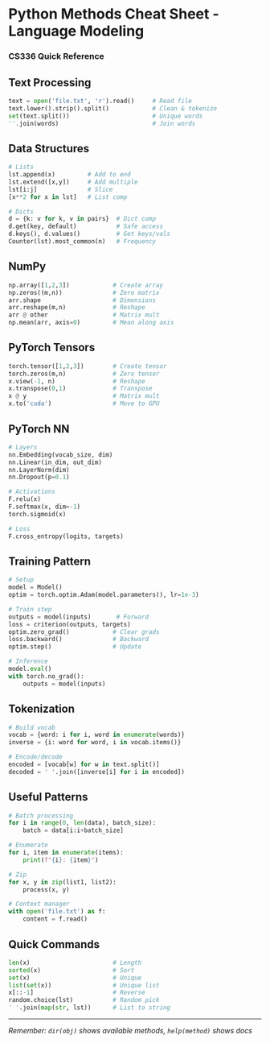 # Python Methods Cheat Sheet - Language Modeling
### CS336 Quick Reference

## Text Processing
```python
text = open('file.txt', 'r').read()     # Read file
text.lower().strip().split()            # Clean & tokenize
set(text.split())                       # Unique words
''.join(words)                          # Join words
```

## Data Structures
```python
# Lists
lst.append(x)         # Add to end
lst.extend([x,y])     # Add multiple
lst[i:j]              # Slice
[x**2 for x in lst]   # List comp

# Dicts
d = {k: v for k, v in pairs}  # Dict comp
d.get(key, default)           # Safe access
d.keys(), d.values()          # Get keys/vals
Counter(lst).most_common(n)   # Frequency
```

## NumPy
```python
np.array([1,2,3])            # Create array
np.zeros((m,n))              # Zero matrix
arr.shape                    # Dimensions
arr.reshape(m,n)             # Reshape
arr @ other                  # Matrix mult
np.mean(arr, axis=0)         # Mean along axis
```

## PyTorch Tensors
```python
torch.tensor([1,2,3])        # Create tensor
torch.zeros(m,n)             # Zero tensor
x.view(-1, n)                # Reshape
x.transpose(0,1)             # Transpose
x @ y                        # Matrix mult
x.to('cuda')                 # Move to GPU
```

## PyTorch NN
```python
# Layers
nn.Embedding(vocab_size, dim)
nn.Linear(in_dim, out_dim)
nn.LayerNorm(dim)
nn.Dropout(p=0.1)

# Activations
F.relu(x)
F.softmax(x, dim=-1)
torch.sigmoid(x)

# Loss
F.cross_entropy(logits, targets)
```

## Training Pattern
```python
# Setup
model = Model()
optim = torch.optim.Adam(model.parameters(), lr=1e-3)

# Train step
outputs = model(inputs)       # Forward
loss = criterion(outputs, targets)
optim.zero_grad()            # Clear grads
loss.backward()              # Backward
optim.step()                 # Update

# Inference
model.eval()
with torch.no_grad():
    outputs = model(inputs)
```

## Tokenization
```python
# Build vocab
vocab = {word: i for i, word in enumerate(words)}
inverse = {i: word for word, i in vocab.items()}

# Encode/decode
encoded = [vocab[w] for w in text.split()]
decoded = ' '.join([inverse[i] for i in encoded])
```

## Useful Patterns
```python
# Batch processing
for i in range(0, len(data), batch_size):
    batch = data[i:i+batch_size]

# Enumerate
for i, item in enumerate(items):
    print(f"{i}: {item}")

# Zip
for x, y in zip(list1, list2):
    process(x, y)

# Context manager
with open('file.txt') as f:
    content = f.read()
```

## Quick Commands
```python
len(x)                       # Length
sorted(x)                    # Sort
set(x)                       # Unique
list(set(x))                 # Unique list
x[::-1]                      # Reverse
random.choice(lst)           # Random pick
' '.join(map(str, lst))      # List to string
```

---
*Remember: `dir(obj)` shows available methods, `help(method)` shows docs*